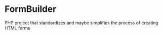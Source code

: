 # FormBuilder
PHP project that standardizes and maybe simplifies the process of creating HTML forms

